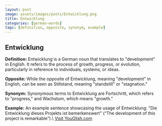 ```yaml
---
layout: post
image: assets/images/posts/Entwicklung.png
title: Entwicklung
categories: [german-words]
tags: [definition, opposite, synonym, example]
---
```


## Entwicklung

**Definition:** Entwicklung is a German noun that translates to "development" in English. It refers to the process of growth, progress, or evolution, particularly in reference to individuals, systems, or ideas.

**Opposite:** While the opposite of Entwicklung, meaning "development" in English, can be seen as Stillstand, meaning "standstill" or "stagnation."

**Synonym:** Synonymous terms to Entwicklung are Fortschritt, which refers to "progress," and Wachstum, which means "growth."

**Example:** An example sentence showcasing the usage of Entwicklung: "Die Entwicklung dieses Projekts ist bemerkenswert" (“The development of this project is remarkable”).\ <a id="yg-widget-0" class="youglish-widget" data-query="Entwicklung" data-lang="german" data-components="8412" data-auto-start="0" data-bkg-color="theme_light" data-title="How%20to%20pronounce%20Entwicklung%20in%20German"  rel="nofollow" href="https://youglish.com">Visit YouGlish.com</a><script async src="https://youglish.com/public/emb/widget.js" charset="utf-8"></script>